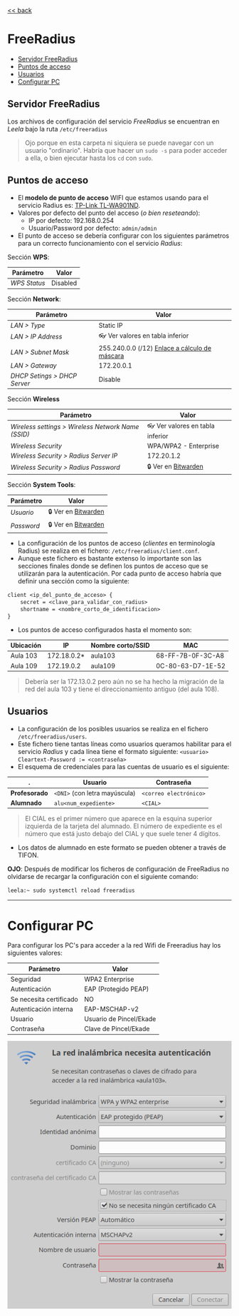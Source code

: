 
[<< back](README.md)

# FreeRadius

* [Servidor FreeRadius](#servidor-freeradius)
* [Puntos de acceso](#puntos-de-acceso)
* [Usuarios](#usuarios)
* [Configurar PC](#configurar-pc)

## Servidor FreeRadius

Los archivos de configuración del servicio *FreeRadius* se encuentran en *Leela* bajo la ruta `/etc/freeradius`

> Ojo porque en esta carpeta ni siquiera se puede navegar con un usuario "ordinario". Habría que hacer un `sudo -s` para poder acceder a ella, o bien ejecutar hasta los `cd` con `sudo`.


## Puntos de acceso

* El **modelo de punto de acceso** WIFI que estamos usando para el servicio Radius es: [TP-Link TL-WA901ND](https://www.tp-link.com/es/home-networking/access-point/tl-wa901nd/).
* Valores por defecto del punto del acceso (*o bien reseteando*):
    * IP por defecto: 192.168.0.254
    * Usuario/Password por defecto: `admin/admin`
* El punto de acceso se debería configurar con los siguientes parámetros para un correcto funcionamiento con el servicio *Radius*:

Sección **WPS**:

Parámetro | Valor
--- | ---
*WPS Status* | Disabled

Sección **Network**:

Parámetro | Valor
--- | ---
*LAN > Type* | Static IP
*LAN > IP Address* | :eyeglasses: Ver valores en tabla inferior
*LAN > Subnet Mask* | 255.240.0.0 (/12) [Enlace a cálculo de máscara](https://www.aprendaredes.com/cgi-bin/ipcalc/ipcalc_cgi?host=172.16.0.0&mask1=12&mask2=)
*LAN > Gateway* | 172.20.0.1
*DHCP Setings > DHCP Server* | Disable

Sección **Wireless**

Parámetro | Valor
--- | ---
*Wireless settings > Wireless Network Name (SSID)* | :eyeglasses: Ver valores en tabla inferior
*Wireless Security* | WPA/WPA2 - Enterprise
*Wireless Security > Radius Server IP* | 172.20.1.2
*Wireless Security > Radius Password* | :lock: Ver en [Bitwarden](https://vault.bitwarden.com)

Sección **System Tools**:

Parámetro | Valor
--- | ---
*Usuario* | :lock: Ver en [Bitwarden](https://vault.bitwarden.com)
*Password* | :lock: Ver en [Bitwarden](https://vault.bitwarden.com)

* La configuración de los puntos de acceso (*clientes* en terminología Radius) se realiza en el fichero: `/etc/freeradius/client.conf`.
* Aunque este fichero es bastante extenso lo importante son las secciones finales donde se definen los puntos de acceso que se utilizarán para la autenticación. Por cada punto de acceso habría que definir una sección como la siguiente:
~~~
client <ip_del_punto_de_acceso> {
	secret = <clave_para_validar_con_radius>
	shortname = <nombre_corto_de_identificacion>
}
~~~
* Los puntos de acceso configurados hasta el momento son:

Ubicación | IP | Nombre corto/SSID | MAC
--- | --- | --- | --- |
Aula 103 | 172.18.0.2* | aula103 | 68-FF-7B-0F-3C-A8
Aula 109 | 172.19.0.2 | aula109 | 0C-80-63-D7-1E-52

> Debería ser la 172.13.0.2 pero aún no se ha hecho la migración de la red del aula 103 y tiene el direccionamiento antiguo (del aula 108).

## Usuarios

* La configuración de los posibles usuarios se realiza en el fichero  `/etc/freeradius/users`.
* Este fichero tiene tantas líneas como usuarios queramos habilitar para el servicio *Radius* y cada línea tiene el formato siguiente:
`<usuario> Cleartext-Password := <contraseña>`
* El esquema de credenciales para las cuentas de usuario es el siguiente:

. | Usuario | Contraseña
--- | --- | ---
**Profesorado** | `<DNI>` (con letra mayúscula) | `<correo electrónico>`
**Alumnado** | `alu<num_expediente>` | `<CIAL>`

> El CIAL es el primer número que aparece en la esquina superior izquierda de la tarjeta del alumnado. El número de expediente es el número que está justo debajo del CIAL y que suele tener 4 dígitos.
* Los datos de alumnado en este formato se pueden obtener a través de TIFON.

**OJO**: Después de modificar los ficheros de configuración de FreeRadius no olvidarse de recargar la configuración con el siguiente comando:

~~~console
leela:~ sudo systemctl reload freeradius
~~~

---
# Configurar PC

Para configurar los PC's para acceder a la red Wifi de Freeradius hay los siguientes valores:

| Parámetro               | Valor                   |
| ----------------------- | ----------------------- |
| Seguridad               | WPA2 Enterprise         |
| Autenticación           | EAP (Protegido PEAP)    |
| Se necesita certificado | NO                      |
| Autenticación interna   | EAP-MSCHAP-v2           |
| Usuario                 | Usuario de Pincel/Ekade |
| Contraseña              | Clave de Pincel/Ekade   |

![](images/freeradius-wifi.png)
